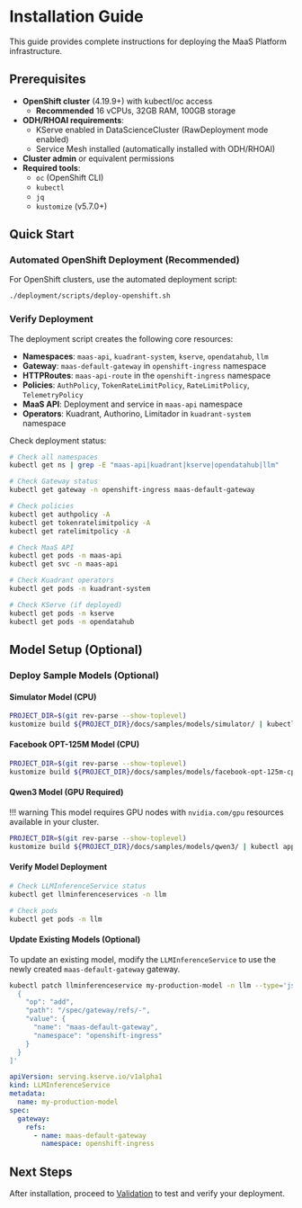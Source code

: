 # Installation Guide

This guide provides complete instructions for deploying the MaaS Platform infrastructure.

## Prerequisites

- **OpenShift cluster** (4.19.9+) with kubectl/oc access
  - **Recommended** 16 vCPUs, 32GB RAM, 100GB storage
- **ODH/RHOAI requirements**:
  - KServe enabled in DataScienceCluster (RawDeployment mode enabled)
  - Service Mesh installed (automatically installed with ODH/RHOAI)
- **Cluster admin** or equivalent permissions
- **Required tools**:
  - `oc` (OpenShift CLI)
  - `kubectl`
  - `jq`
  - `kustomize` (v5.7.0+)

## Quick Start

### Automated OpenShift Deployment (Recommended)

For OpenShift clusters, use the automated deployment script:

```bash
./deployment/scripts/deploy-openshift.sh
```

### Verify Deployment

The deployment script creates the following core resources:

- **Namespaces**: `maas-api`, `kuadrant-system`, `kserve`, `opendatahub`, `llm`
- **Gateway**: `maas-default-gateway` in `openshift-ingress` namespace
- **HTTPRoutes**: `maas-api-route` in the `openshift-ingress` namespace
- **Policies**: `AuthPolicy`, `TokenRateLimitPolicy`, `RateLimitPolicy`, `TelemetryPolicy`
- **MaaS API**: Deployment and service in `maas-api` namespace
- **Operators**: Kuadrant, Authorino, Limitador in `kuadrant-system` namespace

Check deployment status:

```bash
# Check all namespaces
kubectl get ns | grep -E "maas-api|kuadrant|kserve|opendatahub|llm"

# Check Gateway status
kubectl get gateway -n openshift-ingress maas-default-gateway

# Check policies
kubectl get authpolicy -A
kubectl get tokenratelimitpolicy -A
kubectl get ratelimitpolicy -A

# Check MaaS API
kubectl get pods -n maas-api
kubectl get svc -n maas-api

# Check Kuadrant operators
kubectl get pods -n kuadrant-system

# Check KServe (if deployed)
kubectl get pods -n kserve
kubectl get pods -n opendatahub
```

## Model Setup (Optional)

### Deploy Sample Models (Optional)

#### Simulator Model (CPU)

```bash
PROJECT_DIR=$(git rev-parse --show-toplevel)
kustomize build ${PROJECT_DIR}/docs/samples/models/simulator/ | kubectl apply -f -
```

#### Facebook OPT-125M Model (CPU)

```bash
PROJECT_DIR=$(git rev-parse --show-toplevel)
kustomize build ${PROJECT_DIR}/docs/samples/models/facebook-opt-125m-cpu/ | kubectl apply -f -
```

#### Qwen3 Model (GPU Required)

!!! warning
    This model requires GPU nodes with `nvidia.com/gpu` resources available in your cluster.

```bash
PROJECT_DIR=$(git rev-parse --show-toplevel)
kustomize build ${PROJECT_DIR}/docs/samples/models/qwen3/ | kubectl apply -f -
```

#### Verify Model Deployment

```bash
# Check LLMInferenceService status
kubectl get llminferenceservices -n llm

# Check pods
kubectl get pods -n llm
```

#### Update Existing Models (Optional)

To update an existing model, modify the `LLMInferenceService` to use the newly created `maas-default-gateway` gateway.

```bash
kubectl patch llminferenceservice my-production-model -n llm --type='json' -p='[
  {
    "op": "add",
    "path": "/spec/gateway/refs/-",
    "value": {
      "name": "maas-default-gateway",
      "namespace": "openshift-ingress"
    }
  }
]'
```

```yaml
apiVersion: serving.kserve.io/v1alpha1
kind: LLMInferenceService
metadata:
  name: my-production-model
spec:
  gateway:
    refs:
      - name: maas-default-gateway
        namespace: openshift-ingress
```

## Next Steps

After installation, proceed to [Validation](validation.md) to test and verify your deployment.

